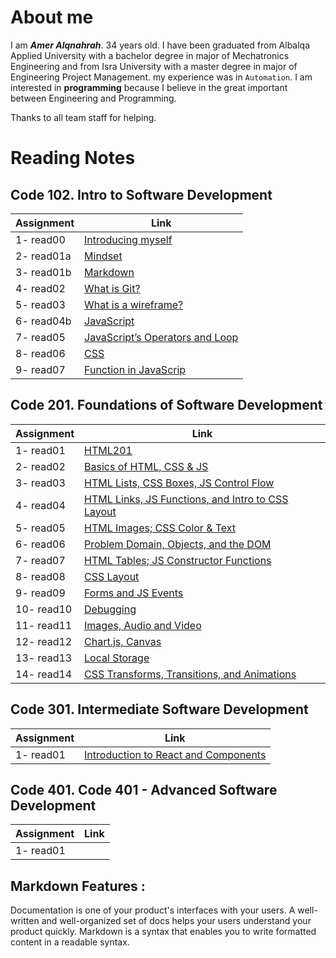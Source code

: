 # About me

I am **_Amer Alqnahrah_**. 34 years old.
I have been graduated from Albalqa Applied University with a bachelor degree in major of Mechatronics Engineering and from Isra University with a master degree in major of Engineering Project Management. my experience was in `Automation`.
I am interested in __programming__ because I believe in the great important between Engineering and Programming.

Thanks to all team staff for helping. 

# Reading Notes

## Code 102.  Intro to Software Development

Assignment  | Link                                                                                 
------------| ------------------------------------------------------------------------------------ 
 1- read00   | [Introducing myself](https://amer-1987.github.io/Introducing-my-self/)               
 2- read01a  | [Mindset](https://amer-1987.github.io/reading-notes-/code102/read01a)                        
 3- read01b  | [Markdown ](https://amer-1987.github.io/reading-notes-/code102/read01b)                     
4- read02   | [What is Git?](https://amer-1987.github.io/reading-notes-/code102/read02)                    
5- read03   | [What is a wireframe?](https://amer-1987.github.io/reading-notes-/code102/read03)            
6- read04b  | [JavaScript](https://amer-1987.github.io/reading-notes-/code102/read04b)                     
7- read05   | [JavaScript’s Operators and Loop](https://amer-1987.github.io/reading-notes-/code102/read05) 
8- read06   | [CSS](https://amer-1987.github.io/reading-notes-/code102/read06)                             
9- read07   | [Function in JavaScrip](https://amer-1987.github.io/reading-notes-/code102/read07)           


## Code 201. Foundations of Software Development  

Assignment  | Link                                                                                     
------------|------------------------------------------------------------------------------------
1- read01   | [HTML201](https://amer-1987.github.io/reading-notes-/code201/read01)         
2- read02   | [ Basics of HTML, CSS & JS](https://amer-1987.github.io/reading-notes-/code201/read02)  
3- read03   | [HTML Lists, CSS Boxes, JS Control Flow](https://amer-1987.github.io/reading-notes-/code201/read03)   
4- read04   | [HTML Links, JS Functions, and Intro to CSS Layout](https://amer-1987.github.io/reading-notes-/code201/read04)  
5- read05   | [HTML Images; CSS Color & Text](https://amer-1987.github.io/reading-notes-/code201/read05)    
6- read06   | [Problem Domain, Objects, and the DOM](https://amer-1987.github.io/reading-notes-/code201/read06)   
7- read07   | [HTML Tables; JS Constructor Functions](https://amer-1987.github.io/reading-notes-/code201/read07)  
8- read08   | [CSS Layout](https://amer-1987.github.io/reading-notes-/code201/read08)     
9- read09   | [Forms and JS Events ](https://amer-1987.github.io/reading-notes-/code201/read09)    
10- read10  | [Debugging](https://amer-1987.github.io/reading-notes-/code201/read10)    
11- read11  | [Images, Audio and Video ](https://amer-1987.github.io/reading-notes-/code201/read11)    
12- read12  | [Chart.js, Canvas](https://amer-1987.github.io/reading-notes-/code201/read12)     
13- read13  | [Local Storage](https://amer-1987.github.io/reading-notes-/code201/read13)    
14- read14  | [CSS Transforms, Transitions, and Animations](https://amer-1987.github.io/reading-notes-/code201/read14a)    


## Code 301. Intermediate Software Development  

Assignment  | Link                                                                                     
------------| ------------------------------------------------------------------------------------   
1- read01   | [ Introduction to React and Components](https://github.com/Amer-1987/reading-notes-/blob/main/code301/read01.md)           



## Code 401. Code 401 - Advanced Software Development  
Assignment  | Link                                                                                   
------------| ------------------------------------------------------------------------------------   
1- read01   | []()           


## Markdown Features :  
Documentation is one of your product's interfaces with your users. A well-written and well-organized set of docs helps your users understand your product quickly.
Markdown is a syntax that enables you to write formatted content in a readable syntax.


  

